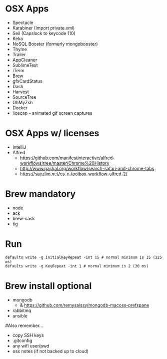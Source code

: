 # OSX Apps
- Spectacle
- Karabiner (Import private.xml)
- Seil (Capslock to keycode 110)
- Keka
- NoSQL Booster (formerly mongobooster)
- Thyme
- Trailer
- AppCleaner
- SublimeText
- iTerm
- Brew
- gfxCardStatus
- Dash
- Harvest
- SourceTree
- OhMyZsh
- Docker
- licecap - animated gif screen captures

# OSX Apps w/ licenses
- IntelliJ
- Alfred
    - https://github.com/manifestinteractive/alfred-workflows/tree/master/Chrome%20History
    - http://www.packal.org/workflow/search-safari-and-chrome-tabs
    - https://sayzlim.net/os-x-toolbox-workflow-alfred-2/

# Brew mandatory
- node
- ack
- brew-cask
- tig

# Run
```
defaults write -g InitialKeyRepeat -int 15 # normal minimum is 15 (225 ms)
defaults write -g KeyRepeat -int 1 # normal minimum is 2 (30 ms)
```

# Brew install optional
- mongodb
    - & https://github.com/remysaissy/mongodb-macosx-prefspane
- rabbitmq
- ansible


#Also remember...
- copy SSH keys
- .gitconfig
- any wifi user/pwd
- osx notes (if not backed up to cloud)

